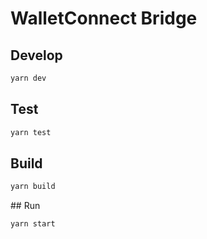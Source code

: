 # WalletConnect Bridge

## Develop

```bash
yarn dev
```

## Test

```bash
yarn test
```

## Build

```bash
yarn build
```

## Run

```bash
yarn start
```
